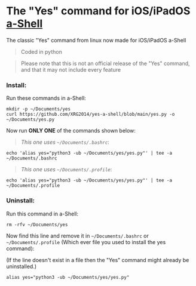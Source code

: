 # The "Yes" command for iOS/iPadOS [a-Shell](https://holzschu.github.io/a-Shell_iOS)
The classic "Yes" command from linux now made for iOS/iPadOS a-Shell

> Coded in python

> Please note that this is not an official release of the "Yes" command, and that it may not include every feature

### Install:

Run these commands in a-Shell:

```
mkdir -p ~/Documents/yes
curl https://github.com/XRG2014/yes-a-shell/blob/main/yes.py -o ~/Documents/yes.py
```

Now run **ONLY ONE** of the commands shown below:

> _This one uses ```~/Documents/.bashrc```_:

```
echo 'alias yes="python3 -ub ~/Documents/yes/yes.py"' | tee -a ~/Documents/.bashrc
```

> _This one uses ```~/Documents/.profile```_:

```
echo 'alias yes="python3 -ub ~/Documents/yes/yes.py"' | tee -a ~/Documents/.profile
```

### Uninstall:

Run this command in a-Shell:

```
rm -rfv ~/Documents/yes
```

Now find this line and remove it in ```~/Documents/.bashrc``` or ```~/Documents/.profile``` (Which ever file you used to install the yes command):

(If the line doesn't exist in a file then the "Yes" command might already be uninstalled.)

```
alias yes="python3 -ub ~/Documents/yes/yes.py"
```
